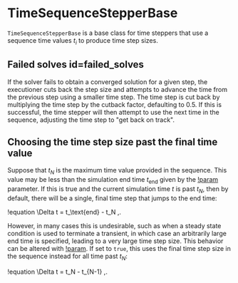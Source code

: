 # TimeSequenceStepperBase

`TimeSequenceStepperBase` is a base class for time steppers that use a sequence
time values $t_i$ to produce time step sizes.

## Failed solves id=failed_solves

If the solver fails to obtain a converged solution for a given
step, the executioner cuts back the step size and attempts to advance the time
from the previous step using a smaller time step. The time step is cut back by
multiplying the time step by the cutback factor, defaulting to 0.5. If this is successful,
the time stepper will then attempt to use the next time in the sequence,
adjusting the time step to "get back on track".

## Choosing the time step size past the final time value

Suppose that $t_N$ is the maximum time value provided in the sequence. This value
may be less than the simulation end time $t_\text{end}$ given by the
[!param](/Executioner/Transient/end_time) parameter. If this is true and the current simulation
time $t$ is past $t_N$, then by default, there will be a single, final time step
that jumps to the end time:

!equation
\Delta t = t_\text{end} - t_N \,.

However, in many cases this is undesirable, such as when a steady state condition
is used to terminate a transient, in which case an arbitrarily large end time
is specified, leading to a very large time step size. This behavior can be
altered with [!param](/Executioner/TimeSteppers/TimeSequenceStepper/use_last_dt_after_last_t).
If set to `true`, this uses the final time step size in the sequence instead
for all time past $t_N$:

!equation
\Delta t = t_N - t_{N-1} \,.
